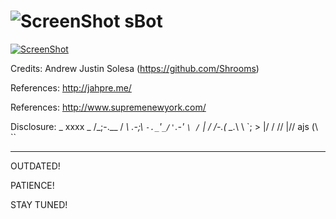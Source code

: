 ![ScreenShot](https://hostr.co/file/970/ceiIRJBaonDT/sboticon.png) sBot
===

[![ScreenShot](https://hostr.co/file/970/ilF6vwgDVrVJ/SBOTTT.png)](https://www.youtube.com/watch?v=tv7Q7u_CF0A)

Credits: Andrew Justin Solesa (https://github.com/Shrooms)

References: http://jahpre.me/

References: http://www.supremenewyork.com/

Disclosure: _ xxxx _ /_;-.__ / _\ _.-;_\ `-._`'`_/'`.-' `\ /` | / /-.( \_._\ \ \`; > |/ / // |// ajs \(\ ``

------------------------------------------------------------------------------------------------------------------------------------------

OUTDATED! 

PATIENCE!

STAY TUNED!
